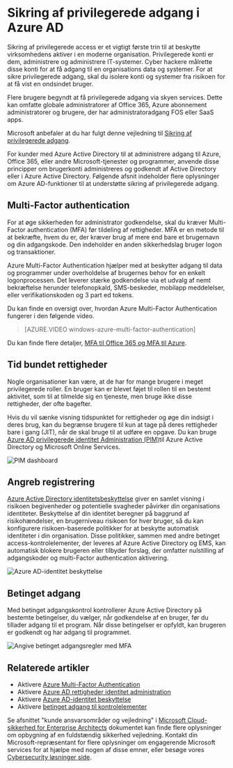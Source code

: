 <properties
    pageTitle="Sikring af privilegerede adgang i Azure AD | Microsoft Azure"
    description="Et emne, der forklarer fremgangsmåder for at sikre privilegerede adgang på tværs af Azure, Azure Active Directory og Microsoft Online Services."
    services="active-directory"
    documentationCenter=""
    authors="kgremban"
    manager="femila"
    editor="mwahl"/>

<tags
    ms.service="active-directory"
    ms.workload="identity"
    ms.tgt_pltfrm="na"
    ms.devlang="na"
    ms.topic="article"
    ms.date="10/26/2016"
    ms.author="kgremban"/>


# <a name="securing-privileged-access-in-azure-ad"></a>Sikring af privilegerede adgang i Azure AD

Sikring af privilegerede access er et vigtigt første trin til at beskytte virksomhedens aktiver i en moderne organisation. Privilegerede konti er dem, administrere og administrere IT-systemer. Cyber hackere målrette disse konti for at få adgang til en organisations data og systemer. For at sikre privilegerede adgang, skal du isolere konti og systemer fra risikoen for at få vist en ondsindet bruger.

Flere brugere begyndt at få privilegerede adgang via skyen services. Dette kan omfatte globale administratorer af Office 365, Azure abonnement administratorer og brugere, der har administratoradgang FOS eller SaaS apps.

Microsoft anbefaler at du har fulgt denne vejledning til [Sikring af privilegerede adgang](https://technet.microsoft.com/library/mt631194.aspx).

For kunder med Azure Active Directory til at administrere adgang til Azure, Office 365, eller andre Microsoft-tjenester og programmer, anvende disse principper om brugerkonti administreres og godkendt af Active Directory eller i Azure Active Directory. Følgende afsnit indeholder flere oplysninger om Azure AD-funktioner til at understøtte sikring af privilegerede adgang.

## <a name="multi-factor-authentication"></a>Multi-Factor authentication

For at øge sikkerheden for administrator godkendelse, skal du kræver Multi-Factor authentication (MFA) før tildeling af rettigheder. MFA er en metode til at bekræfte, hvem du er, der kræver brug af mere end bare et brugernavn og din adgangskode. Den indeholder en anden sikkerhedslag bruger logon og transaktioner.

Azure Multi-Factor Authentication hjælper med at beskytter adgang til data og programmer under overholdelse af brugernes behov for en enkelt logonprocessen. Det leverer stærke godkendelse via et udvalg af nemt bekræftelse herunder telefonopkald, SMS-beskeder, mobilapp meddelelser, eller verifikationskoden og 3 part ed tokens.

Du kan finde en oversigt over, hvordan Azure Multi-Factor Authentication fungerer i den følgende video.

>[AZURE.VIDEO windows-azure-multi-factor-authentication]

Du kan finde flere detaljer, [MFA til Office 365 og MFA til Azure](https://blogs.technet.microsoft.com/ad/2014/02/11/mfa-for-office-365-and-mfa-for-azure/).

## <a name="time-bound-privileges"></a>Tid bundet rettigheder

Nogle organisationer kan være, at de har for mange brugere i meget privilegerede roller. En bruger kan er blevet føjet til rollen til en bestemt aktivitet, som til at tilmelde sig en tjeneste, men bruge ikke disse rettigheder, der ofte bagefter.

Hvis du vil sænke visning tidspunktet for rettigheder og øge din indsigt i deres brug, kan du begrænse brugere til kun at tage på deres rettigheder bare i gang (JIT), når de skal bruge til at udføre en opgave. Du kan bruge [Azure AD privilegerede identitet Administration (PIM)](http://aka.ms/AzurePIM)til Azure Active Directory og Microsoft Online Services.


![PIM dashboard][2]


## <a name="attack-detection"></a>Angreb registrering

[Azure Active Directory identitetsbeskyttelse](../active-directory-identityprotection.md) giver en samlet visning i risikoen begivenheder og potentielle svagheder påvirker din organisations identiteter. Beskyttelse af din identitet beregner på baggrund af risikohændelser, en brugerniveau risikoen for hver bruger, så du kan konfigurere risikoen-baserede politikker for at beskytte automatisk identiteter i din organisation. Disse politikker, sammen med andre betinget access-kontrolelementer, der leveres af Azure Active Directory og EMS, kan automatisk blokere brugeren eller tilbyder forslag, der omfatter nulstilling af adgangskoder og multi-Factor authentication aktivering.

![Azure AD-identitet beskyttelse][3]

## <a name="conditional-access"></a>Betinget adgang

Med betinget adgangskontrol kontrollerer Azure Active Directory på bestemte betingelser, du vælger, når godkendelse af en bruger, før du tillader adgang til et program. Når disse betingelser er opfyldt, kan brugeren er godkendt og har adgang til programmet.


![Angive betinget adgangsregler med MFA][4]


## <a name="related-articles"></a>Relaterede artikler

- Aktivere [Azure Multi-Factor Authentication](../../multi-factor-authentication/multi-factor-authentication-get-started-cloud.md)
- Aktivere [Azure AD rettigheder identitet administration](../active-directory-privileged-identity-management-configure.md)
- Aktivere [Azure AD-identitet beskyttelse](../active-directory-identityprotection.md)
- Aktivere [betinget adgang til kontrolelementer](../active-directory-conditional-access.md)


Se afsnittet "kunde ansvarsområder og vejledning" i [Microsoft Cloud-sikkerhed for Enterprise Architects](http://aka.ms/securecustomer) dokumentet kan finde flere oplysninger om opbygning af en fuldstændig sikkerhed vejledning. Kontakt din Microsoft-repræsentant for flere oplysninger om engagerende Microsoft services for at hjælpe med nogen af disse emner, eller besøge vores [Cybersecurity løsninger side](https://www.microsoft.com/microsoftservices/campaigns/cybersecurity-protection.aspx).

<!--Image references-->
[1]: ../media/active-directory-privileged-identity-management-configure/Search_PIM.png
[2]: ../media/active-directory-privileged-identity-management-configure/PIM_Dash.png
[3]: ../media/active-directory-identityprotection/29.png
[4]: ../media/active-directory-conditional-access/conditionalaccess-saas-apps.png
